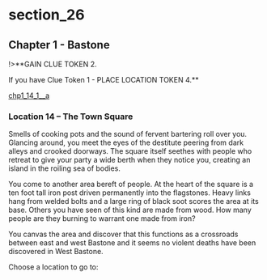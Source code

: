 
# section_26

## Chapter 1 - Bastone

!>**GAIN CLUE TOKEN 2.

If you have Clue Token 1 - PLACE LOCATION TOKEN 4.**

[chp1_14_1__a](../../decomp/app/src/main/res/raw/chp1_14_1__a.mp3 ':include :type=audio')

### Location 14 – The Town Square

Smells of cooking pots and the sound of fervent bartering roll over you. Glancing around, you meet the eyes of the destitute peering from dark alleys and crooked doorways. The square itself seethes with people who retreat to give your party a wide berth when they notice you, creating an island in the roiling sea of bodies.

You come to another area bereft of people. At the heart of the square is a ten foot tall iron post driven permanently into the flagstones. Heavy links hang from welded bolts and a large ring of black soot scores the area at its base. Others you have seen of this kind are made from wood. How many people are they burning to warrant one made from iron?

You canvas the area and discover that this functions as a crossroads between east and west Bastone and it seems no violent deaths have been discovered in West Bastone.

Choose a location to go to:


